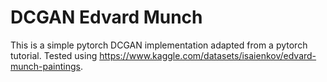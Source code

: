 # DCGAN Edvard Munch

This is a simple pytorch DCGAN implementation adapted from a pytorch tutorial. 
Tested using https://www.kaggle.com/datasets/isaienkov/edvard-munch-paintings.